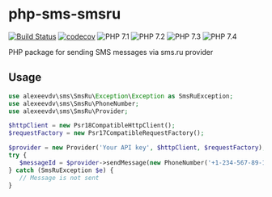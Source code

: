 # php-sms-smsru

[![Build Status](https://travis-ci.org/alexeevdv/php-sms-smsru.svg?branch=master)](https://travis-ci.org/alexeevdv/php-sms-smsru) 
[![codecov](https://codecov.io/gh/alexeevdv/php-sms-smsru/branch/master/graph/badge.svg)](https://codecov.io/gh/alexeevdv/php-sms-smsru)
![PHP 7.1](https://img.shields.io/badge/PHP-7.1-green.svg) 
![PHP 7.2](https://img.shields.io/badge/PHP-7.2-green.svg)
![PHP 7.3](https://img.shields.io/badge/PHP-7.3-green.svg)
![PHP 7.4](https://img.shields.io/badge/PHP-7.4-green.svg)

PHP package for sending SMS messages via sms.ru provider

## Usage

```php
use alexeevdv\sms\SmsRu\Exception\Exception as SmsRuException;
use alexeevdv\sms\SmsRu\PhoneNumber;
use alexeevdv\sms\SmsRu\Provider;

$httpClient = new Psr18CompatibleHttpClient();
$requestFactory = new Psr17CompatibleRequestFactory();

$provider = new Provider('Your API key', $httpClient, $requestFactory);
try {
   $messageId = $provider->sendMessage(new PhoneNumber('+1-234-567-89-10'), 'Hello!');
} catch (SmsRuException $e) {
   // Message is not sent
}
```
